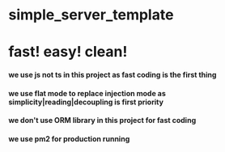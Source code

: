 # simple_server_template
# fast! easy! clean! 

#### we use js not ts in this project as fast coding is the first thing
#### we use flat mode to replace injection mode as simplicity|reading|decoupling is first priority
#### we don't use ORM library in this project for fast coding
#### we use  pm2 for production running


